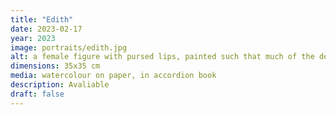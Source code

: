 ```yaml
---
title: "Edith"
date: 2023-02-17
year: 2023
image: portraits/edith.jpg
alt: a female figure with pursed lips, painted such that much of the detail on the face has dissolved, except for the lips
dimensions: 35x35 cm
media: watercolour on paper, in accordion book
description: Avaliable
draft: false
---
```


